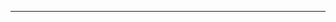 <!--
CO_OP_TRANSLATOR_METADATA:
{
  "original_hash": "90ac762d40c6db51b8081cdb3e49e9db",
  "translation_date": "2025-08-28T21:09:55+00:00",
  "source_file": "README.md",
  "language_code": "mr"
}
-->


---

